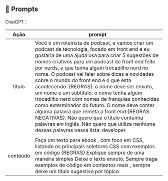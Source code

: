 ## 🧠 Prompts


ChatGPT：

|   Ação   | prompt                                                                                                                                                                                                                                                                         |
| :------: | ------------------------------------------------------------------------------------------------------------------------------------------------------------------------------------------------------------------------------------------------------------------------------ |
|  título  | Você é um roteirista de podcast, e vamos criar um podcast de tecnologia, focado em front end e eu gostaria de uma ajuda usa para criar 5 sugestões de nomes criativos para um podcast de front end feito por nerds, e que tenha algum trocadilho nerd no nome. O podcast vai falar sobre dicas e novidades sobre o mundo do front end e o que esta acontecendo. {REGRAS}. o nome deve ser enxuto, um nome e um subtítulo. o nome tenha algum trocadilho nerd com nomes de franquias conhecidas como exterminador do futuro. O nome deve conter alguma palavra que remeta a front end {REGRAS NEGATIVAS}. Não quero que o título contenha palavras em inglês .Não quero que utilize nenhuma dessas palavras nessa lista: developer
                                               |
| conteúdo | Faça um texto para ebook , com foco em CSS, listando os principais seletores CSS com exemplos em código {REGRAS} Explique sempre de uma maneira simples Deixe o texto enxuto, Sempre traga exemplos de código em contextos reais , sempre deixe um título sugestivo por tópico |